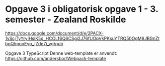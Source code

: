 # Opgave 3 i obligatorisk opgave 1 - 3. semester - Zealand Roskilde
https://docs.google.com/document/d/e/2PACX-1vScjTyYryIHsiK5d_HCOLf6Q6CSgj2J76fUOpVkPKsuYTRQ50OgM9JBGnZtbpQhpooEyp_jZde7i_vg/pub

Opgave 3 TypeScript
Denne web-template er anvendt: https://github.com/andersbor/Webpack-template
